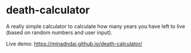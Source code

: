 # death-calculator
A really simple calculator to calculate how many years you have left to live (based on random numbers and user input).

Live demo:
https://minadndai.github.io/death-calculator/

